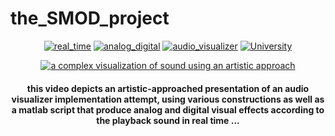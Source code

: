 # the_SMOD_project

<div align="center">
  
[![real_time](https://img.shields.io/badge/real-time-brightgreen)](https://github.com/pasquale90/the_SMOD_project)
[![analog_digital](https://img.shields.io/badge/analog%20-digital-lightgrey)](https://github.com/pasquale90/the_SMOD_project)
[![audio_visualizer](https://img.shields.io/badge/audio-%20visualizer-blue)](https://github.com/pasquale90/the_SMOD_project)
[![University](https://img.shields.io/badge/University-%CE%91%CE%A0%CE%98-red.svg)](http://ascc.ee.auth.gr/?page_id=11)


[![a complex visualization of sound using an artistic approach](https://j.gifs.com/VA3BN5.gif)](https://www.youtube.com/watch?v=9iQsoq3TLE0)

#### this video depicts an artistic-approached presentation of  an audio visualizer implementation attempt, using various constructions as well as a matlab script that produce  analog and digital visual effects according to the playback sound in real time ...
